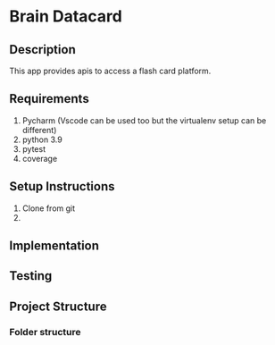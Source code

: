 # Brain Datacard

## Description
This app provides apis to access a flash card platform.

## Requirements
1. Pycharm (Vscode can be used too but the virtualenv setup can be different)
2. python 3.9
3. pytest
4. coverage

## Setup Instructions
1. Clone from git
2. 

## Implementation 

## Testing

## Project Structure

### Folder structure
